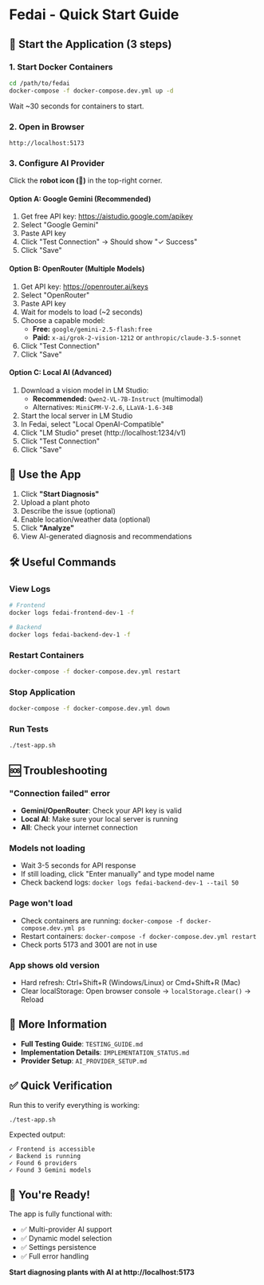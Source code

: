 # Fedai - Quick Start Guide

## 🚀 Start the Application (3 steps)

### 1. Start Docker Containers
```bash
cd /path/to/fedai
docker-compose -f docker-compose.dev.yml up -d
```

Wait ~30 seconds for containers to start.

### 2. Open in Browser
```
http://localhost:5173
```

### 3. Configure AI Provider

Click the **robot icon (🤖)** in the top-right corner.

#### Option A: Google Gemini (Recommended)
1. Get free API key: https://aistudio.google.com/apikey
2. Select "Google Gemini"
3. Paste API key
4. Click "Test Connection" → Should show "✓ Success"
5. Click "Save"

#### Option B: OpenRouter (Multiple Models)
1. Get API key: https://openrouter.ai/keys
2. Select "OpenRouter"
3. Paste API key
4. Wait for models to load (~2 seconds)
5. Choose a capable model:
   - **Free:** `google/gemini-2.5-flash:free`
   - **Paid:** `x-ai/grok-2-vision-1212` or `anthropic/claude-3.5-sonnet`
6. Click "Test Connection"
7. Click "Save"

#### Option C: Local AI (Advanced)
1. Download a vision model in LM Studio:
   - **Recommended:** `Qwen2-VL-7B-Instruct` (multimodal)
   - Alternatives: `MiniCPM-V-2.6`, `LLaVA-1.6-34B`
2. Start the local server in LM Studio
3. In Fedai, select "Local OpenAI-Compatible"
4. Click "LM Studio" preset (http://localhost:1234/v1)
5. Click "Test Connection"
6. Click "Save"

## 🌿 Use the App

1. Click **"Start Diagnosis"**
2. Upload a plant photo
3. Describe the issue (optional)
4. Enable location/weather data (optional)
5. Click **"Analyze"**
6. View AI-generated diagnosis and recommendations

## 🛠 Useful Commands

### View Logs
```bash
# Frontend
docker logs fedai-frontend-dev-1 -f

# Backend
docker logs fedai-backend-dev-1 -f
```

### Restart Containers
```bash
docker-compose -f docker-compose.dev.yml restart
```

### Stop Application
```bash
docker-compose -f docker-compose.dev.yml down
```

### Run Tests
```bash
./test-app.sh
```

## 🆘 Troubleshooting

### "Connection failed" error
- **Gemini/OpenRouter**: Check your API key is valid
- **Local AI**: Make sure your local server is running
- **All**: Check your internet connection

### Models not loading
- Wait 3-5 seconds for API response
- If still loading, click "Enter manually" and type model name
- Check backend logs: `docker logs fedai-backend-dev-1 --tail 50`

### Page won't load
- Check containers are running: `docker-compose -f docker-compose.dev.yml ps`
- Restart containers: `docker-compose -f docker-compose.dev.yml restart`
- Check ports 5173 and 3001 are not in use

### App shows old version
- Hard refresh: Ctrl+Shift+R (Windows/Linux) or Cmd+Shift+R (Mac)
- Clear localStorage: Open browser console → `localStorage.clear()` → Reload

## 📖 More Information

- **Full Testing Guide**: `TESTING_GUIDE.md`
- **Implementation Details**: `IMPLEMENTATION_STATUS.md`
- **Provider Setup**: `AI_PROVIDER_SETUP.md`

## ✅ Quick Verification

Run this to verify everything is working:
```bash
./test-app.sh
```

Expected output:
```
✓ Frontend is accessible
✓ Backend is running
✓ Found 6 providers
✓ Found 3 Gemini models
```

## 🎉 You're Ready!

The app is fully functional with:
- ✅ Multi-provider AI support
- ✅ Dynamic model selection
- ✅ Settings persistence
- ✅ Full error handling

**Start diagnosing plants with AI at http://localhost:5173**
